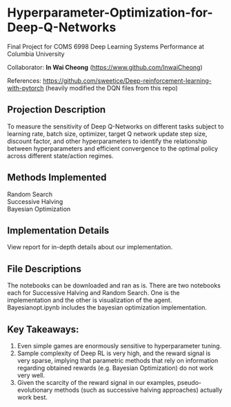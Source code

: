 # Hyperparameter-Optimization-for-Deep-Q-Networks
Final Project for COMS 6998 Deep Learning Systems Performance at Columbia University <br>

Collaborator: **In Wai Cheong** (https://www.github.com/InwaiCheong) <br>

References: https://github.com/sweetice/Deep-reinforcement-learning-with-pytorch (heavily modified the DQN files from this repo)


## Projection Description
To measure the sensitivity of Deep Q-Networks on different tasks subject to learning rate, batch size, optimizer, target Q network update step size, discount factor, and other hyperparameters to identify the relationship between hyperparameters and efficient convergence to the optimal policy across different state/action regimes. <br>

## Methods Implemented
Random Search <br>
Successive Halving <br>
Bayesian Optimization

## Implementation Details
View report for in-depth details about our implementation.

## File Descriptions
The notebooks can be downloaded and ran as is. There are two notebooks each for Successive Halving and Random Search. One is the implementation and the other is visualization of the agent. Bayesianopt.ipynb includes the bayesian optimization implementation.

## Key Takeaways:
1. Even simple games are enormously sensitive to hyperparameter tuning.
2. Sample complexity of Deep RL is very high, and the reward signal is very sparse, implying that parametric methods that rely on information regarding obtained rewards (e.g. Bayesian Optimization) do not work very well. 
3. Given the scarcity of the reward signal in our examples, pseudo-evolutionary methods (such as successive halving approaches) actually work best. 
